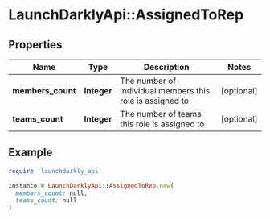 # LaunchDarklyApi::AssignedToRep

## Properties

| Name | Type | Description | Notes |
| ---- | ---- | ----------- | ----- |
| **members_count** | **Integer** | The number of individual members this role is assigned to | [optional] |
| **teams_count** | **Integer** | The number of teams this role is assigned to | [optional] |

## Example

```ruby
require 'launchdarkly_api'

instance = LaunchDarklyApi::AssignedToRep.new(
  members_count: null,
  teams_count: null
)
```

